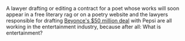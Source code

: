 A lawyer drafting or editing a contract for a poet whose works will soon appear in a free literary rag or on a poetry website and the lawyers responsible for drafting [Beyonce's $50 million deal][beyonce50] with Pepsi are all working in the entertainment industry, because after all: What is entertainment? 

[beyonce50]: http://www.nytimes.com/2012/12/10/business/media/in-beyonce-deal-pepsi-focuses-on-collaboration.html	"Beyonce's Deal With Pepsi"
[wipo]:		http://www.wipo.int/about-ip/en/	"World Intellectual Property Organization"
[showrunners]:	http://www.kickstarter.com/projects/showrunnersfilm/showrunners-a-documentary-film	"Documentary on Showrunners"
[thresq]:	http://www.hollywoodreporter.com/blogs/thr-esq "The Hollywood Reporter Esq."
[patsy]:	http://quoteinvestigator.com/2011/07/09/poker-patsy/ "patsy at the poker table"
[4ever-1day]:	http://www.youtube.com/watch?v=tk862BbjWx4	"Forever Less One Day: Copyright"
[vine]:		https://vine.co/ "Vine"
